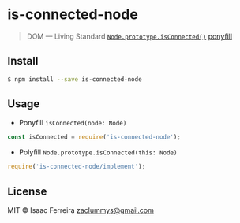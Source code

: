 # is-connected-node

> DOM &mdash; Living Standard [`Node.prototype.isConnected()`](https://dom.spec.whatwg.org/#dom-node-isconnected) [ponyfill](https://ponyfill.com)

## Install

```bash
$ npm install --save is-connected-node
```

## Usage
- Ponyfill `isConnected(node: Node)`

```js
const isConnected = require('is-connected-node');
```

- Polyfill `Node.prototype.isConnected(this: Node)`

```js
require('is-connected-node/implement');
```

## License

MIT © Isaac Ferreira <zaclummys@gmail.com>
